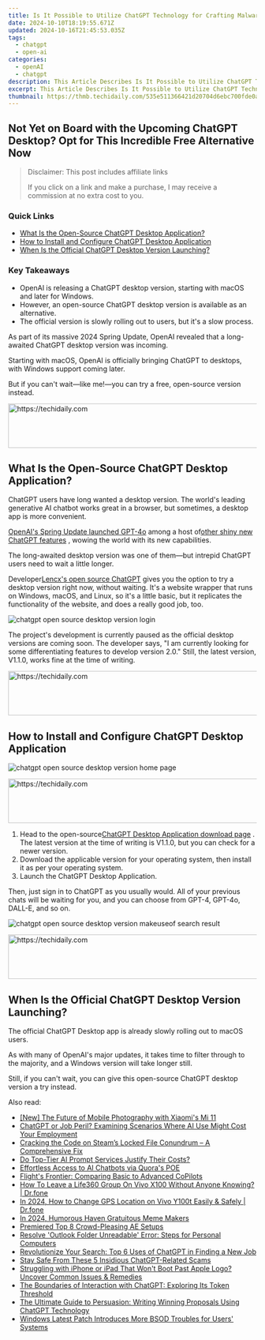 ```yaml
---
title: Is It Possible to Utilize ChatGPT Technology for Crafting Malware?
date: 2024-10-10T18:19:55.671Z
updated: 2024-10-16T21:45:53.035Z
tags:
  - chatgpt
  - open-ai
categories:
  - openAI
  - chatgpt
description: This Article Describes Is It Possible to Utilize ChatGPT Technology for Crafting Malware?
excerpt: This Article Describes Is It Possible to Utilize ChatGPT Technology for Crafting Malware?
thumbnail: https://thmb.techidaily.com/535e511366421d20704d6ebc700fde0a780ee97fa11eaf735a66dcb92451c20d.jpg
---
```


## Not Yet on Board with the Upcoming ChatGPT Desktop? Opt for This Incredible Free Alternative Now

>  Disclaimer: This post includes affiliate links
>
>  If you click on a link and make a purchase, I may receive a commission at no extra cost to you.
>

### Quick Links

* [What Is the Open-Source ChatGPT Desktop Application?](https://www.makeuseof.com/cant-wait-for-the-chatgpt-desktop-app-try-this-open-source-alternative-instead/#what-is-the-open-source-chatgpt-desktop-application)
* [How to Install and Configure ChatGPT Desktop Application](https://www.makeuseof.com/cant-wait-for-the-chatgpt-desktop-app-try-this-open-source-alternative-instead/#how-to-install-and-configure-chatgpt-desktop-application)
* [When Is the Official ChatGPT Desktop Version Launching?](https://www.makeuseof.com/cant-wait-for-the-chatgpt-desktop-app-try-this-open-source-alternative-instead/#when-is-the-official-chatgpt-desktop-version-launching)

### Key Takeaways

* OpenAI is releasing a ChatGPT desktop version, starting with macOS and later for Windows.
* However, an open-source ChatGPT desktop version is available as an alternative.
* The official version is slowly rolling out to users, but it's a slow process.

 As part of its massive 2024 Spring Update, OpenAI revealed that a long-awaited ChatGPT desktop version was incoming.

 Starting with macOS, OpenAI is officially bringing ChatGPT to desktops, with Windows support coming later.

 But if you can't wait—like me!—you can try a free, open-source version instead.

<!-- affiliate ads begin -->
<a href="https://appsumo.8odi.net/c/5597632/2151856/7443" target="_top" id="2151856">
  <img src="//a.impactradius-go.com/display-ad/7443-2151856" border="0" alt="https://techidaily.com" width="728" height="90"/>
</a>
<img height="0" width="0" src="https://appsumo.8odi.net/i/5597632/2151856/7443" style="position:absolute;visibility:hidden;" border="0" />
<!-- affiliate ads end -->

## What Is the Open-Source ChatGPT Desktop Application?

 ChatGPT users have long wanted a desktop version. The world's leading generative AI chatbot works great in a browser, but sometimes, a desktop app is more convenient.

[OpenAI's Spring Update launched GPT-4o](https://www.makeuseof.com/how-gpt-4o-works-is-it-free/) among a host of[other shiny new ChatGPT features](https://www.makeuseof.com/chatgpt-new-features-spring-update/) , wowing the world with its new capabilities.

 The long-awaited desktop version was one of them—but intrepid ChatGPT users need to wait a little longer.

 Developer[Lencx's open source ChatGPT](https://github.com/lencx/ChatGPT) gives you the option to try a desktop version right now, without waiting. It's a website wrapper that runs on Windows, macOS, and Linux, so it's a little basic, but it replicates the functionality of the website, and does a really good job, too.

![chatgpt open source desktop version login](https://static1.makeuseofimages.com/wordpress/wp-content/uploads/2024/05/chatgpt-open-source-desktop-version-login.jpg)

 The project's development is currently paused as the official desktop versions are coming soon. The developer says, "I am currently looking for some differentiating features to develop version 2.0." Still, the latest version, V1.1.0, works fine at the time of writing.

<!-- affiliate ads begin -->
<a href="https://appsumo.8odi.net/c/5597632/1062450/7443" target="_top" id="1062450">
  <img src="//a.impactradius-go.com/display-ad/7443-1062450" border="0" alt="https://techidaily.com" width="600" height="90"/>
</a>
<img height="0" width="0" src="https://appsumo.8odi.net/i/5597632/1062450/7443" style="position:absolute;visibility:hidden;" border="0" />
<!-- affiliate ads end -->

## How to Install and Configure ChatGPT Desktop Application

![chatgpt open source desktop version home page](https://static1.makeuseofimages.com/wordpress/wp-content/uploads/2024/05/chatgpt-open-source-desktop-version-home-page.jpg)

<!-- affiliate ads begin -->
<a href="https://appsumo.8odi.net/c/5597632/2068416/7443" target="_top" id="2068416">
  <img src="//a.impactradius-go.com/display-ad/7443-2068416" border="0" alt="https://techidaily.com" width="728" height="90"/>
</a>
<img height="0" width="0" src="https://appsumo.8odi.net/i/5597632/2068416/7443" style="position:absolute;visibility:hidden;" border="0" />
<!-- affiliate ads end -->

1. Head to the open-source[ChatGPT Desktop Application download page](https://github.com/lencx/ChatGPT/releases/tag/v1.1.0) . The latest version at the time of writing is V1.1.0, but you can check for a newer version.
2. Download the applicable version for your operating system, then install it as per your operating system.
3. Launch the ChatGPT Desktop Application.

 Then, just sign in to ChatGPT as you usually would. All of your previous chats will be waiting for you, and you can choose from GPT-4, GPT-4o, DALL-E, and so on.

![chatgpt open source desktop version makeuseof search result](https://static1.makeuseofimages.com/wordpress/wp-content/uploads/2024/05/chatgpt-open-source-desktop-version-makeuseof-search-result.jpg)

<!-- affiliate ads begin -->
<a href="https://appsumo.8odi.net/c/5597632/2105867/7443" target="_top" id="2105867">
  <img src="//a.impactradius-go.com/display-ad/7443-2105867" border="0" alt="https://techidaily.com" width="728" height="90"/>
</a>
<img height="0" width="0" src="https://appsumo.8odi.net/i/5597632/2105867/7443" style="position:absolute;visibility:hidden;" border="0" />
<!-- affiliate ads end -->

## When Is the Official ChatGPT Desktop Version Launching?

 The official ChatGPT Desktop app is already slowly rolling out to macOS users.

 As with many of OpenAI's major updates, it takes time to filter through to the majority, and a Windows version will take longer still.

 Still, if you can't wait, you can give this open-source ChatGPT desktop version a try instead.

<ins class="adsbygoogle"
     style="display:block"
     data-ad-format="autorelaxed"
     data-ad-client="ca-pub-7571918770474297"
     data-ad-slot="1223367746"></ins>

<ins class="adsbygoogle"
     style="display:block"
     data-ad-client="ca-pub-7571918770474297"
     data-ad-slot="8358498916"
     data-ad-format="auto"
     data-full-width-responsive="true"></ins>

<span class="atpl-alsoreadstyle">Also read:</span>
<div><ul>
<li><a href="https://remote-screen-capture.techidaily.com/new-the-future-of-mobile-photography-with-xiaomis-mi-11/"><u>[New] The Future of Mobile Photography with Xiaomi's Mi 11</u></a></li>
<li><a href="https://tech-revival.techidaily.com/chatgpt-or-job-peril-examining-scenarios-where-ai-use-might-cost-your-employment/"><u>ChatGPT or Job Peril? Examining Scenarios Where AI Use Might Cost Your Employment</u></a></li>
<li><a href="https://win-able.techidaily.com/cracking-the-code-on-steams-locked-file-conundrum-a-comprehensive-fix/"><u>Cracking the Code on Steam’s Locked File Conundrum – A Comprehensive Fix</u></a></li>
<li><a href="https://tech-revival.techidaily.com/do-top-tier-ai-prompt-services-justify-their-costs/"><u>Do Top-Tier AI Prompt Services Justify Their Costs?</u></a></li>
<li><a href="https://tech-revival.techidaily.com/effortless-access-to-ai-chatbots-via-quoras-poe/"><u>Effortless Access to AI Chatbots via Quora's POE</u></a></li>
<li><a href="https://tech-revival.techidaily.com/flights-frontier-comparing-basic-to-advanced-copilots/"><u>Flight's Frontier: Comparing Basic to Advanced CoPilots</u></a></li>
<li><a href="https://review-topics.techidaily.com/how-to-leave-a-life360-group-on-vivo-x100-without-anyone-knowing-drfone-by-drfone-virtual-android/"><u>How To Leave a Life360 Group On Vivo X100 Without Anyone Knowing? | Dr.fone</u></a></li>
<li><a href="https://location-social.techidaily.com/in-2024-how-to-change-gps-location-on-vivo-y100t-easily-and-safely-drfone-by-drfone-virtual-android/"><u>In 2024, How to Change GPS Location on Vivo Y100t Easily & Safely | Dr.fone</u></a></li>
<li><a href="https://some-knowledge.techidaily.com/in-2024-humorous-haven-gratuitous-meme-makers/"><u>In 2024, Humorous Haven Gratuitous Meme Makers</u></a></li>
<li><a href="https://instagram-video-recordings.techidaily.com/premiered-top-8-crowd-pleasing-ae-setups/"><u>Premiered Top 8 Crowd-Pleasing AE Setups</u></a></li>
<li><a href="https://win11.techidaily.com/resolve-outlook-folder-unreadable-error-steps-for-personal-computers/"><u>Resolve 'Outlook Folder Unreadable' Error: Steps for Personal Computers</u></a></li>
<li><a href="https://tech-revival.techidaily.com/revolutionize-your-search-top-6-uses-of-chatgpt-in-finding-a-new-job/"><u>Revolutionize Your Search: Top 6 Uses of ChatGPT in Finding a New Job</u></a></li>
<li><a href="https://tech-revival.techidaily.com/stay-safe-from-these-5-insidious-chatgpt-related-scams/"><u>Stay Safe From These 5 Insidious ChatGPT-Related Scams</u></a></li>
<li><a href="https://some-approaches.techidaily.com/struggling-with-iphone-or-ipad-that-wont-boot-past-apple-logo-uncover-common-issues-and-remedies/"><u>Struggling with iPhone or iPad That Won't Boot Past Apple Logo? Uncover Common Issues & Remedies</u></a></li>
<li><a href="https://tech-revival.techidaily.com/the-boundaries-of-interaction-with-chatgpt-exploring-its-token-threshold/"><u>The Boundaries of Interaction with ChatGPT: Exploring Its Token Threshold</u></a></li>
<li><a href="https://tech-revival.techidaily.com/the-ultimate-guide-to-persuasion-writing-winning-proposals-using-chatgpt-technology/"><u>The Ultimate Guide to Persuasion: Writing Winning Proposals Using ChatGPT Technology</u></a></li>
<li><a href="https://win-forum.techidaily.com/windows-latest-patch-introduces-more-bsod-troubles-for-users-systems/"><u>Windows Latest Patch Introduces More BSOD Troubles for Users' Systems</u></a></li>
</ul></div>

